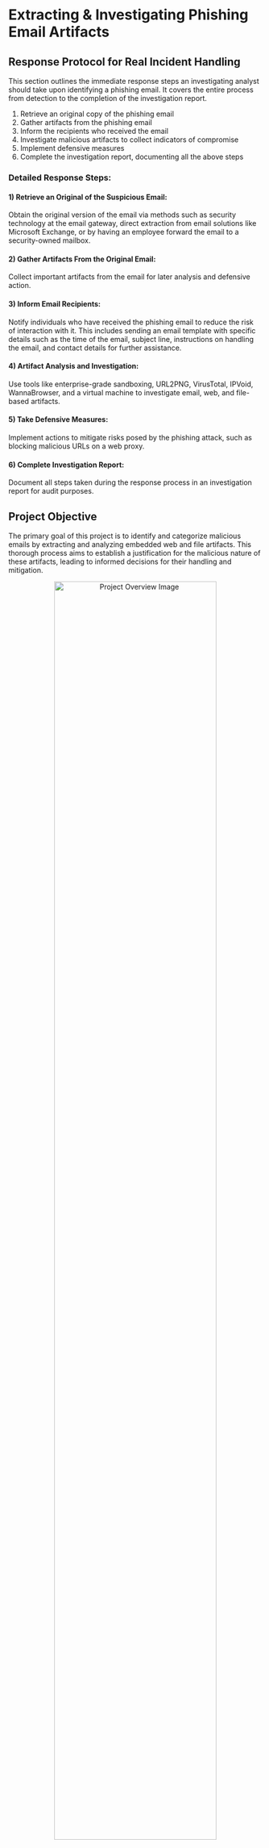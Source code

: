 <h1>Extracting & Investigating Phishing Email Artifacts</h1>

<h2>Response Protocol for Real Incident Handling</h2>
<p>
    This section outlines the immediate response steps an investigating analyst should take upon identifying a phishing email. It covers the entire process from detection to the completion of the investigation report.
</p>

<ol>
    <li>Retrieve an original copy of the phishing email</li>
    <li>Gather artifacts from the phishing email</li>
    <li>Inform the recipients who received the email</li>
    <li>Investigate malicious artifacts to collect indicators of compromise</li>
    <li>Implement defensive measures</li>
    <li>Complete the investigation report, documenting all the above steps</li>
</ol>

<h3>Detailed Response Steps:</h3>

<h4>1) Retrieve an Original of the Suspicious Email:</h4>
<p>
    Obtain the original version of the email via methods such as security technology at the email gateway, direct extraction from email solutions like Microsoft Exchange, or by having an employee forward the email to a security-owned mailbox.
</p>

<h4>2) Gather Artifacts From the Original Email:</h4>
<p>
    Collect important artifacts from the email for later analysis and defensive action.
</p>

<h4>3) Inform Email Recipients:</h4>
<p>
    Notify individuals who have received the phishing email to reduce the risk of interaction with it. This includes sending an email template with specific details such as the time of the email, subject line, instructions on handling the email, and contact details for further assistance.
</p>

<h4>4) Artifact Analysis and Investigation:</h4>
<p>
    Use tools like enterprise-grade sandboxing, URL2PNG, VirusTotal, IPVoid, WannaBrowser, and a virtual machine to investigate email, web, and file-based artifacts.
</p>

<h4>5) Take Defensive Measures:</h4>
<p>
    Implement actions to mitigate risks posed by the phishing attack, such as blocking malicious URLs on a web proxy.
</p>

<h4>6) Complete Investigation Report:</h4>
<p>
    Document all steps taken during the response process in an investigation report for audit purposes.
</p>

<h2>Project Objective</h2>
<p>
    The primary goal of this project is to identify and categorize malicious emails by extracting and analyzing embedded web and file artifacts. This thorough process aims to establish a justification for the malicious nature of these artifacts, leading to informed decisions for their handling and mitigation.
</p>

<p align="center">
    <img src="https://imgur.com/WcQc9JU.png" height="80%" width="80%" alt="Project Overview Image">
</p>

<h2>Utilities Used</h2>
<ul>
    <li><b>PowerShell</b></li>
    <li><b>VirusTotal</b></li>
    <li><b>URL2PNG</b></li>
    <li><b>Wannabrowser</b></li>
    <li><b>WHOIS LOOKUP</b></li>
</ul>

<h2>Project Walk Through</h2>
<h3>Email Artifacts Analysis</h3>
<ul>
    <li><strong>Email Appearance and Intent</strong>: Describe how the email looks and its apparent objective.</li>
    <li><strong>Sender Information</strong>:
        <ul>
            <li>Sending Address: Identify the email's sending address.</li>
            <li>Subject Line: Note the email's subject line.</li>
            <li>Recipients: List who the email was sent to.</li>
            <li>Reply-To Address: Specify the reply-to address, if present.</li>
            <li>Timestamp: Record the date and time the email was sent, converted to UTC.</li>
            <li>Sending Server IP: Identify the IP address of the sending server.</li>
            <li>Reverse DNS of IP: Provide the reverse DNS result of the sending server's IP.</li>
        </ul>
    </li>
</ul>

<h3>File Artifacts Analysis</h3>
<ul>
    <li><strong>File Details</strong>:
        <ul>
            <li>File Name and Type: Specify the full file name, including its file type.</li>
            <li>SHA256 Hash: Note the SHA256 hash value of the file.</li>
        </ul>
    </li>
</ul>

<h3>Web Artifacts Analysis</h3>
<ul>
    <li><strong>Web Elements</strong>:
        <ul>
            <li>Full URL: Detail the full URL found in the email.</li>
            <li>Root Domain: Identify the root domain of the URL.</li>
            <li>Analysis Conducted: Specify which analyses were performed (e.g., URLZPNG, WannaBrowser, VirusTotal, URLScan.io).</li>
        </ul>
    </li>
</ul>

<h3>Defensive Measures</h3>
<ul>
    <li><strong>Email Artifact Mitigation</strong>: Detail the defensive measures you propose for handling email artifacts.</li>
    <li><strong>File Artifact Mitigation</strong>: Describe the defensive measures you suggest for dealing with file artifacts.</li>
</ul>

<h3> Analysis on Credential Harvester email example </h3>
<img src="https://imgur.com/LuF4xmI.png" height="80%" width="80%" alt="FTK Imager Memory Capture">
<h3> First Impressions: </h3>
<p> - ‘auto-confirm.info-amazon.co.uk' (where info-amazon.co.uk is the domain, not amazon.co.uk), but we can see it’s coming from QPE77756@mun.ca - this definitely isn't Amazon. </p>
<p> - Formating/styling is inconsistent - Varying fonts </p>
<p> - Email is addressed to generic recipient 'Amazon User' </p>
<p> - Has an obvious call to action button 'Help Page - Refund Form'</p>

<h3> Further Analysis on Credential Harvester: </h3>
<p> Drag & Drop .eml file to Sublime Text for detailed artifact extraction </p>
<h3> Identify Mail Artifacts </h3>
<p> (CTRL + F) 'from' string  to find the sending address containing the <> symbol</p>
<p> Identify Sending address, Subject Line, Recipients, Reply-to address, Date, Sending Server IP Address </p>
<img src="https://imgur.com/nbKjVBR.png" height="80%" width="80%" alt="FTK Imager Memory Capture">
<img src="https://imgur.com/HiBtREj.png" height="80%" width="80%" alt="FTK Imager Memory Capture">

<h3> Reverse DNS Search </h3>
<p> Input sending server IP address to whois.domaintools.com, no hostname found, states that the IP is owned by ‘United States Ashburn Charter Communications’. It seems that an individual company no longer owns this IP, so we won't be able to get the hostname from here. While IP ownership can change, we'll always have the original information preserved within the email file. </p>
<img src="https://imgur.com/syeKVMm.png" height="80%" width="80%" alt="FTK Imager Memory Capture">

<h3> Analyze Web Artifacts </h3>
<p> Right-click and copy the hyperlink, input results to VirusTotal and URL2PNG </p>
<img src="https://imgur.com/U6dSmf9.png" height="80%" width="80%" alt="FTK Imager Memory Capture">
<p> Results show that security vendors have flagged the link and may potentially be malicious. </p>
<img src="https://imgur.com/3OOXafk.png" height="80%" width="80%" alt="FTK Imager Memory Capture">
<p> Snapshot image of the landing page appears to be broken</p>

<h3> Suggested Defensive Measures </h3>
As the sender is using a domain address, the most appropriate action would be to block this specific mailbox to prevent any more incoming malicious emails from this sender.

Requesting an email gateway block for the sending address “QPE77756@mun[.]ca" and sender IP address: 68[.]114[.]190[.]29

The domain has been recognized as malicious, and there is no business justification for any employees needing to access this site. As it has a malicious reputation on VirusTotal, and analysis has shown that it is hosting a credential harvester, the entire domain can be blocked on the web proxy, preventing employees from connecting to the site. This will also make future phishing attacks using this same domain ineffective.

Requesting a web proxy block for the domain “hxxp[://]id820update[.]refundsys59[.]co[.]uk/invoice103amz/index[.]php?email=jack[.]tractive@abcindustries[.]co[.]uk“.


